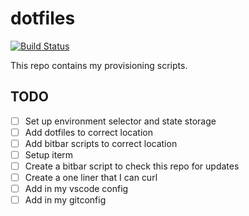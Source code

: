 # dotfiles
[![Build Status](https://travis-ci.org/funkymonkeymonk/dotfiles.svg?branch=master)](https://travis-ci.org/funkymonkeymonk/dotfiles)

This repo contains my provisioning scripts.

## TODO
- [ ] Set up environment selector and state storage
- [ ] Add dotfiles to correct location
- [ ] Add bitbar scripts to correct location
- [ ] Setup iterm
- [ ] Create a bitbar script to check this repo for updates
- [ ] Create a one liner that I can curl
- [ ] Add in my vscode config
- [ ] Add in my gitconfig